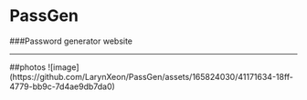 # PassGen
###Password generator website
<hr>
##photos
![image](https://github.com/LarynXeon/PassGen/assets/165824030/41171634-18ff-4779-bb9c-7d4ae9db7da0)
